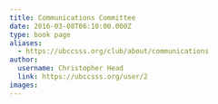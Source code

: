 ```yaml
---
title: Communications Committee 
date: 2016-03-08T06:10:00.000Z
type: book page
aliases:
  - https://ubccsss.org/club/about/communications
author:
  username: Christopher Head
  link: https://ubccsss.org/user/2
images:
---
```


